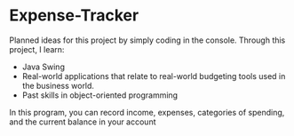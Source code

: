 # Expense-Tracker
Planned ideas for this project by simply coding in the console.
Through this project, I learn:
- Java Swing
- Real-world applications that relate to real-world budgeting tools used in the business world.
- Past skills in object-oriented programming

In this program, you can record income, expenses, categories of spending, and the current balance in your account 
